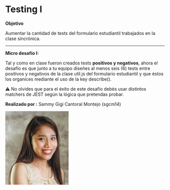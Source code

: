 # Testing I

**Objetivo**

Aumentar la cantidad de tests del formulario estudiantil trabajados en la clase sincrónica.


-------

**Micro desafío I:**

Tal y como en clase fueron creados tests **positivos y negativos**, ahora el desafío es que junto a tu equipo diseñes al menos seis (6) tests entre positivos y negativos de la clase util.js del formulario estudiantil y que éstos los organices mediante el uso de la key describe().


⚠️ No olvides que para el éxito de este desafío debés usar distintos matchers de JEST según la lógica que pretendas probar.

**Realizado por :** Sammy Gigi Cantoral Montejo (sgcm14)

<img src ="https://raw.githubusercontent.com/sgcm14/sgcm14/main/sammy.jpg" width="200">
